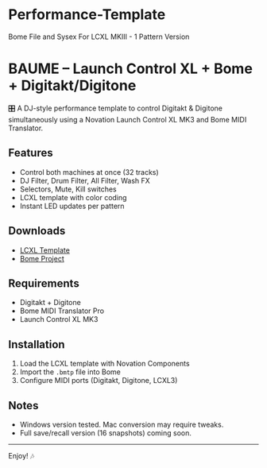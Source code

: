 # Performance-Template
Bome File and Sysex For LCXL MKIII - 1 Pattern Version

# BAUME – Launch Control XL + Bome + Digitakt/Digitone

🎛 A DJ-style performance template to control Digitakt & Digitone simultaneously using a Novation Launch Control XL MK3 and Bome MIDI Translator.

## Features
- Control both machines at once (32 tracks)
- DJ Filter, Drum Filter, All Filter, Wash FX
- Selectors, Mute, Kill switches
- LCXL template with color coding
- Instant LED updates per pattern

## Downloads
- [LCXL Template](./LCXL-Template.syx)
- [Bome Project](./BAUME-Project.bmtp)

## Requirements
- Digitakt + Digitone
- Bome MIDI Translator Pro
- Launch Control XL MK3

## Installation
1. Load the LCXL template with Novation Components
2. Import the `.bmtp` file into Bome
3. Configure MIDI ports (Digitakt, Digitone, LCXL3)

## Notes
- Windows version tested. Mac conversion may require tweaks.
- Full save/recall version (16 snapshots) coming soon.

---
Enjoy! 🎶
